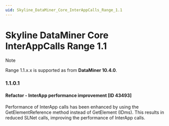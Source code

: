 ```yaml
---
uid: Skyline_DataMiner_Core_InterAppCalls_Range_1.1
---
```


# Skyline DataMiner Core InterAppCalls Range 1.1

> [!NOTE]
> Range 1.1.x.x is supported as from **DataMiner 10.4.0**.

### 1.1.0.1

#### Refactor - InterApp performance improvement [ID 43493]

Performance of InterApp calls has been enhanced by using the GetElementReference method instead of GetElement (IDms). This results in reduced SLNet calls, improving the performance of InterApp calls.
